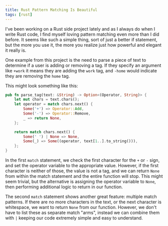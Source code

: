 ```yaml
---
title: Rust Pattern Matching Is Beautiful
tags: [rust]
---
```


I've been working on a Rust side project lately and as I always do when I
write Rust code, I find myself loving pattern matching even more than I did
before. It seems like such a simple thing, sort of just a better if
statement, but the more you use it, the more you realize just how powerful
and elegant it really is.

One example from this project is the need to parse a piece of text to
determine if a user is adding or removing a tag. If they specify an
argument like `+work` it means they are adding the `work` tag, and `-home`
would indicate they are removing the `home` tag.

This might look something like this:

```rust
pub fn parse_tag(text: &String) -> Option<(Operator, String)> {
    let mut chars = text.chars();
    let operator = match chars.next() {
        Some('+') => Operator::Add,
        Some('-') => Operator::Remove,
        _ => return None,
    };

    return match chars.next() {
        Some(' ') | None => None,
        Some(_) => Some((operator, text[1..].to_string())),
    };
}
```

In the first `match` statement, we check the first character for the `+` or
`-` sign, and set the operator variable to the appropriate value. However,
if the first character is neither of those, the value is not a tag, and we
can return `None` from within the match statement and the entire function
will stop. This might seem trivial, but the alternative is assigning the
operator variable to `None`, then performing additional logic to return in
our function.

The second `match` statement shows another great feature: multiple match
patterns. If there are no more characters in the text, or the next
character is whitespace, we want to return `None` from our function.
However, we don't have to list these as separate match "arms", instead we
can combine them with `|` keeping our code extremely simple and easy to
understand.

